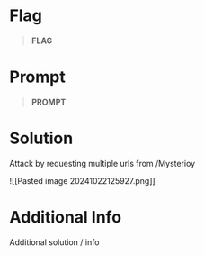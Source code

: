 # Flag

> **FLAG**

# Prompt

> **PROMPT**

# Solution
Attack by requesting multiple urls from /Mysterioy

![[Pasted image 20241022125927.png]]

# Additional Info

Additional solution / info